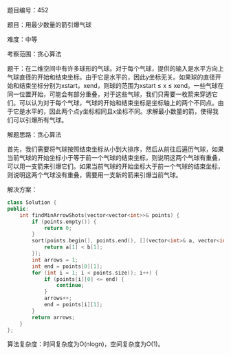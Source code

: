题目编号：452

题目：用最少数量的箭引爆气球

难度：中等

考察范围：贪心算法

题干：在二维空间中有许多球形的气球。对于每个气球，提供的输入是水平方向上气球直径的开始和结束坐标。由于它是水平的，因此y坐标无关。如果球的直径开始和结束坐标分别为xstart，xend，则球的范围为xstart ≤ x ≤ xend。一些气球在同一位置开始，可能会有部分重叠，对于这些气球，我们只需要一枚箭来穿透它们。可以认为对于每个气球，气球的开始和结束坐标是坐标轴上的两个不同点。由于它是水平的，因此两个点y坐标相同且x坐标不同。求解最小数量的箭，使得我们可以引爆所有气球。

解题思路：贪心算法

首先，我们需要将气球按照结束坐标从小到大排序，然后从前往后遍历气球，如果当前气球的开始坐标小于等于前一个气球的结束坐标，则说明这两个气球有重叠，可以用一支箭来引爆它们。如果当前气球的开始坐标大于前一个气球的结束坐标，则说明这两个气球没有重叠，需要用一支新的箭来引爆当前气球。

解决方案：

```cpp
class Solution {
public:
    int findMinArrowShots(vector<vector<int>>& points) {
        if (points.empty()) {
            return 0;
        }
        sort(points.begin(), points.end(), [](vector<int>& a, vector<int>& b) {
            return a[1] < b[1];
        });
        int arrows = 1;
        int end = points[0][1];
        for (int i = 1; i < points.size(); i++) {
            if (points[i][0] <= end) {
                continue;
            }
            arrows++;
            end = points[i][1];
        }
        return arrows;
    }
};
```

算法复杂度：时间复杂度为O(nlogn)，空间复杂度为O(1)。